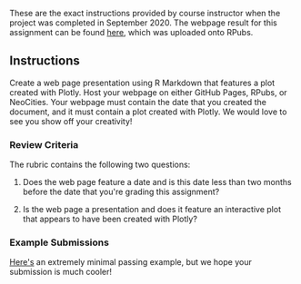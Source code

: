 These are the exact instructions provided by course instructor when the project was completed in September 2020. The webpage result for this assignment can be found [here](https://rpubs.com/gdquiceno/656333), which was uploaded onto RPubs. 

## Instructions

Create a web page presentation using R Markdown that features a plot created with Plotly. Host your webpage on either GitHub Pages, RPubs, or NeoCities. Your webpage must contain the date that you created the document, and it must contain a plot created with Plotly. We would love to see you show off your creativity!

### Review Criteria

The rubric contains the following two questions:

1. Does the web page feature a date and is this date less than two months before the date that you're grading this assignment?

2. Is the web page a presentation and does it feature an interactive plot that appears to have been created with Plotly?

### Example Submissions

[Here's](https://seankross.neocities.org/week3.html#2) an extremely minimal passing example, but we hope your submission is much cooler!
